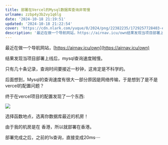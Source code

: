 ```yaml
---
title: 部署在Vercel的Mysql数据库查询非常慢
urlname: zzbp4y3b2vy1q6lg
date: '2024-10-18 21:19:51'
updated: '2024-10-18 21:22:54'
cover: 'https://cdn.nlark.com/yuque/0/2024/png/22382235/1729257728403-eae48fed-d064-4e18-ac6d-977a32bac426.png'
description: '最近在做一个导航网站，https://airnav.icu/own结果发现当项目部署上线后，mysql查询速度贼慢。只有几十条记录，查询时间要接近一秒钟，这肯定是不科学的。后面想到，Mysql的查询速度有很大一部分原因是网络传输，于是想到了是不是vercel的配置问题？终于在vercel项目的...'
---
```

最近在做一个导航网站，[https://airnav.icu/own](https://airnav.icu/own)



结果发现当项目部署上线后，mysql查询速度贼慢。



只有几十条记录，查询时间要接近一秒钟，这肯定是不科学的。



后面想到，Mysql的查询速度有很大一部分原因是网络传输，于是想到了是不是vercel的配置问题？



终于在vercel项目的配置发现了一个东西:

![](https://oss1.aistar.cool/elog-offer-now/2d7d43fde18a1d76939e1259c7223e22.png)

选择函数地点，选离你数据库最近的机房！



由于我的机房是在 香港，所以就部署在香港。



部署完成之后，之前的1s查询，直接变成20ms····

